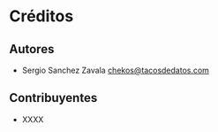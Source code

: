# Créditos

## Autores

* Sergio Sanchez Zavala <chekos@tacosdedatos.com>

## Contribuyentes

 - XXXX